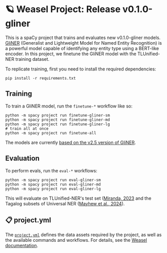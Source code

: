 <!-- WEASEL: AUTO-GENERATED DOCS START (do not remove) -->

# 🪐 Weasel Project: Release v0.1.0-gliner

This is a spaCy project that trains and evaluates new v0.1.0-gliner models.
[GliNER](https://github.com/urchade/GLiNER) (Generalist and Lightweight Model for Named Entity Recognition) is a powerful model capable of identifying any entity type using a BERT-like encoder.
In this project, we finetune the GliNER model with the TLUnified-NER training dataset.

To replicate training, first you need to install the required dependencies:

```
pip install -r requirements.txt
```

## Training

To train a GliNER model, run the `finetune-*` workflow like so:

```
python -m spacy project run finetune-gliner-sm
python -m spacy project run finetune-gliner-md
python -m spacy project run finetune-gliner-lg
# train all at once
python -m spacy project run finetune-all
```

The models are currently [based on the v2.5 version of GliNER](https://huggingface.co/collections/urchade/gliner-v25-66743e64ab975c859119d1eb).

## Evaluation

To perform evals, run the `eval-*` workflows:

```
python -m spacy project run eval-gliner-sm
python -m spacy project run eval-gliner-md
python -m spacy project run eval-gliner-lg
```

This will evaluate on TLUnified-NER's test set ([Miranda, 2023](https://aclanthology.org/2023.sealp-1.2.pdf) and the Tagalog subsets of
Universal NER ([Mayhew et al., 2024](https://aclanthology.org/2024.naacl-long.243/)).


## 📋 project.yml

The [`project.yml`](project.yml) defines the data assets required by the
project, as well as the available commands and workflows. For details, see the
[Weasel documentation](https://github.com/explosion/weasel).

<!-- WEASEL: AUTO-GENERATED DOCS END (do not remove) -->